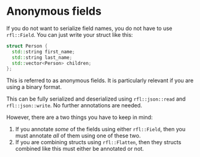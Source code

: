 # Anonymous fields

If you do not want to serialize field names, you do not have to use `rfl::Field`. You can just write your struct like this:

```cpp
struct Person {
  std::string first_name;
  std::string last_name;
  std::vector<Person> children;
};
```

This is referred to as anonymous fields. It is particularly relevant if you are using a binary format.

This can be fully serialized and deserialized using `rfl::json::read` and `rfl::json::write`. No further annotations are needed.

However, there are a two things you have to keep in mind:

1) If you annotate *some* of the fields using either `rfl::Field`, then you must annotate *all* of them using one of these two.
2) If you are combining structs using `rfl::Flatten`, then they structs combined like this must either be annotated or not.


